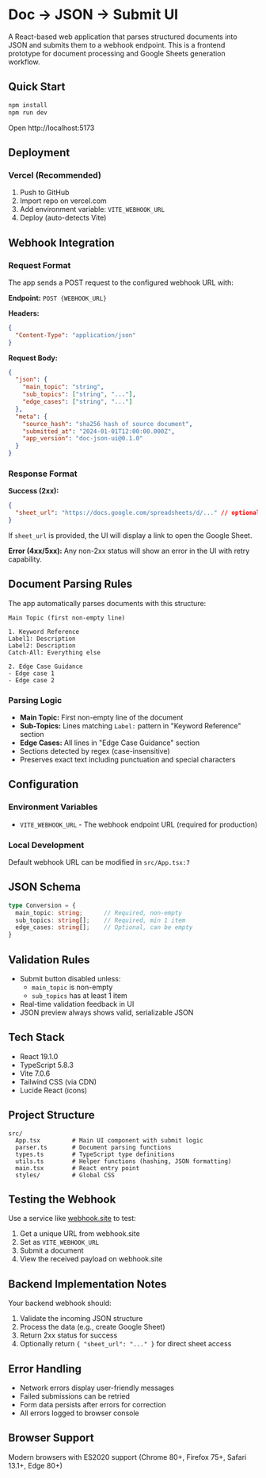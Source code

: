 # Doc → JSON → Submit UI

A React-based web application that parses structured documents into JSON and submits them to a webhook endpoint. This is a frontend prototype for document processing and Google Sheets generation workflow.

## Quick Start

```bash
npm install
npm run dev
```

Open http://localhost:5173

## Deployment

### Vercel (Recommended)
1. Push to GitHub
2. Import repo on vercel.com
3. Add environment variable: `VITE_WEBHOOK_URL`
4. Deploy (auto-detects Vite)

## Webhook Integration

### Request Format
The app sends a POST request to the configured webhook URL with:

**Endpoint:** `POST {WEBHOOK_URL}`

**Headers:**
```json
{
  "Content-Type": "application/json"
}
```

**Request Body:**
```json
{
  "json": {
    "main_topic": "string",
    "sub_topics": ["string", "..."],
    "edge_cases": ["string", "..."]
  },
  "meta": {
    "source_hash": "sha256 hash of source document",
    "submitted_at": "2024-01-01T12:00:00.000Z",
    "app_version": "doc-json-ui@0.1.0"
  }
}
```

### Response Format

**Success (2xx):**
```json
{
  "sheet_url": "https://docs.google.com/spreadsheets/d/..." // optional
}
```

If `sheet_url` is provided, the UI will display a link to open the Google Sheet.

**Error (4xx/5xx):**
Any non-2xx status will show an error in the UI with retry capability.

## Document Parsing Rules

The app automatically parses documents with this structure:

```
Main Topic (first non-empty line)

1. Keyword Reference
Label1: Description
Label2: Description  
Catch-All: Everything else

2. Edge Case Guidance
- Edge case 1
- Edge case 2
```

### Parsing Logic
- **Main Topic:** First non-empty line of the document
- **Sub-Topics:** Lines matching `Label:` pattern in "Keyword Reference" section
- **Edge Cases:** All lines in "Edge Case Guidance" section
- Sections detected by regex (case-insensitive)
- Preserves exact text including punctuation and special characters

## Configuration

### Environment Variables
- `VITE_WEBHOOK_URL` - The webhook endpoint URL (required for production)

### Local Development
Default webhook URL can be modified in `src/App.tsx:7`

## JSON Schema

```typescript
type Conversion = {
  main_topic: string;      // Required, non-empty
  sub_topics: string[];    // Required, min 1 item
  edge_cases: string[];    // Optional, can be empty
}
```

## Validation Rules
- Submit button disabled unless:
  - `main_topic` is non-empty
  - `sub_topics` has at least 1 item
- Real-time validation feedback in UI
- JSON preview always shows valid, serializable JSON

## Tech Stack
- React 19.1.0
- TypeScript 5.8.3  
- Vite 7.0.6
- Tailwind CSS (via CDN)
- Lucide React (icons)

## Project Structure
```
src/
  App.tsx         # Main UI component with submit logic
  parser.ts       # Document parsing functions
  types.ts        # TypeScript type definitions
  utils.ts        # Helper functions (hashing, JSON formatting)
  main.tsx        # React entry point
  styles/         # Global CSS
```

## Testing the Webhook

Use a service like [webhook.site](https://webhook.site) to test:
1. Get a unique URL from webhook.site
2. Set as `VITE_WEBHOOK_URL`
3. Submit a document
4. View the received payload on webhook.site

## Backend Implementation Notes

Your backend webhook should:
1. Validate the incoming JSON structure
2. Process the data (e.g., create Google Sheet)
3. Return 2xx status for success
4. Optionally return `{ "sheet_url": "..." }` for direct sheet access

## Error Handling
- Network errors display user-friendly messages
- Failed submissions can be retried
- Form data persists after errors for correction
- All errors logged to browser console

## Browser Support
Modern browsers with ES2020 support (Chrome 80+, Firefox 75+, Safari 13.1+, Edge 80+)